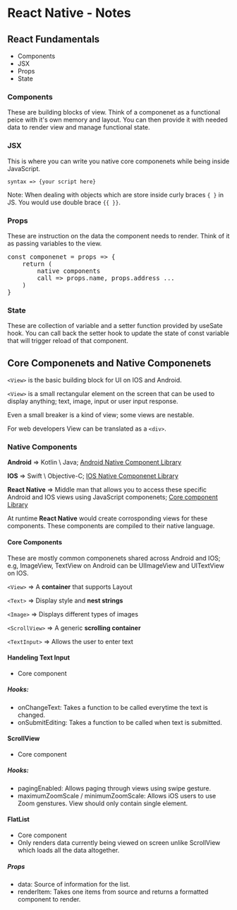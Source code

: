 # React Native - Notes

## React Fundamentals

- Components
- JSX
- Props
- State

### Components

These are building blocks of view. Think of a componenet as a functional peice with it's own memory and layout. You can then provide it with needed data to render view and manage functional state.

### JSX

This is where you can write you native core componenets while being inside JavaScript.

`syntax => {your script here}`

Note: When dealing with objects which are store inside curly braces `{ }` in JS. You would use double brace `{{ }}`.

### Props

These are instruction on the data the component needs to render. Think of it as passing variables to the view.
<pre>
const componenet = props => {
	return (
		native components
		call => props.name, props.address ...
	)
}
</pre>

### State

These are collection of variable and a setter function provided by useSate hook. You can call back the setter hook to update the state of const variable that will trigger reload of that component.

## Core Componenets and Native Componenets

`<View>` is the basic building block for UI on IOS and Android.

`<View>` is a small rectangular element on the screen that can be used to display anything; text, image, input or user input response.

Even a small breaker is a kind of view; some views are nestable.

For web developers View can be translated as a `<div>`.

### Native Components

__Android__ => Kotlin \ Java; [Android Native Component Library ](https://reactnative.dev/docs/native-components-android?android-language=kotlin)

__IOS__ => Swift \ Objective-C; [IOS Native Componenet Library](https://reactnative.dev/docs/native-components-ios)

__React Native__ => Middle man that allows you to access these specific Android and IOS views using JavaScript componenets; [Core component Library](https://reactnative.directory/)

At runtime __React Native__ would create corrosponding views for these components. These components are compiled to their native language.

#### Core Components

These are mostly common componenets shared across Android and IOS; e.g, ImageView, TextView on Android can be UIImageView and UITextView on IOS.

`<View>` => A __container__ that supports Layout

`<Text>` => Display style and __nest strings__

`<Image>` => Displays different types of images

`<ScrollView>` => A generic __scrolling container__

`<TextInput>` => Allows the user to enter text

#### Handeling Text Input

- Core component

##### Hooks:
- onChangeText: Takes a function to be called everytime the text is changed.
- onSubmitEditing: Takes a function to be called when text is submitted.

#### ScrollView

- Core component

##### Hooks:

- pagingEnabled: Allows paging through views using swipe gesture.
- maximumZoomScale / minimumZoomScale: Allows iOS users to use Zoom genstures. View should only contain single element.

#### FlatList

- Core component
- Only renders data currently being viewed on screen unlike ScrollView which loads all the data altogether.

##### Props

- data: Source of information for the list.
- renderItem: Takes one items from source and returns a formatted component to render.









